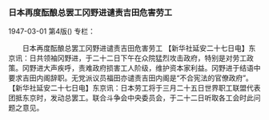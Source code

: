 ### 日本再度酝酿总罢工冈野进谴责吉田危害劳工

1947-03-01
第4版()
专栏：

　　日本再度酝酿总罢工冈野进谴责吉田危害劳工
    【新华社延安二十七日电】东京讯：日共领袖冈野进，于二十二日下午在众院猛烈攻击政府，特别是对劳工政策。冈野进大声疾呼，责难政府损害工人阶级，维护资本家利益。冈野进于结语中要求吉田内阁辞职。无党派议员福田亦谴责吉田内阁是“不合宪法的官僚政府”。
    【新华社延安二十七日电】东京讯：日本劳工将于三月二十五日世界职工联盟代表团抵东京时，发动总罢工。联合斗争会中央委员会，于二十二日听取各工会时此问题之意见。
